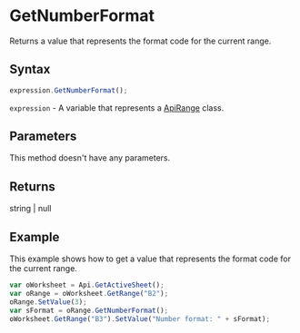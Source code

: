 # GetNumberFormat

Returns a value that represents the format code for the current range.

## Syntax

```javascript
expression.GetNumberFormat();
```

`expression` - A variable that represents a [ApiRange](../ApiRange.md) class.

## Parameters

This method doesn't have any parameters.

## Returns

string | null

## Example

This example shows how to get a value that represents the format code for the current range.

```javascript
var oWorksheet = Api.GetActiveSheet();
var oRange = oWorksheet.GetRange("B2");
oRange.SetValue(3);
var sFormat = oRange.GetNumberFormat();
oWorksheet.GetRange("B3").SetValue("Number format: " + sFormat);
```

